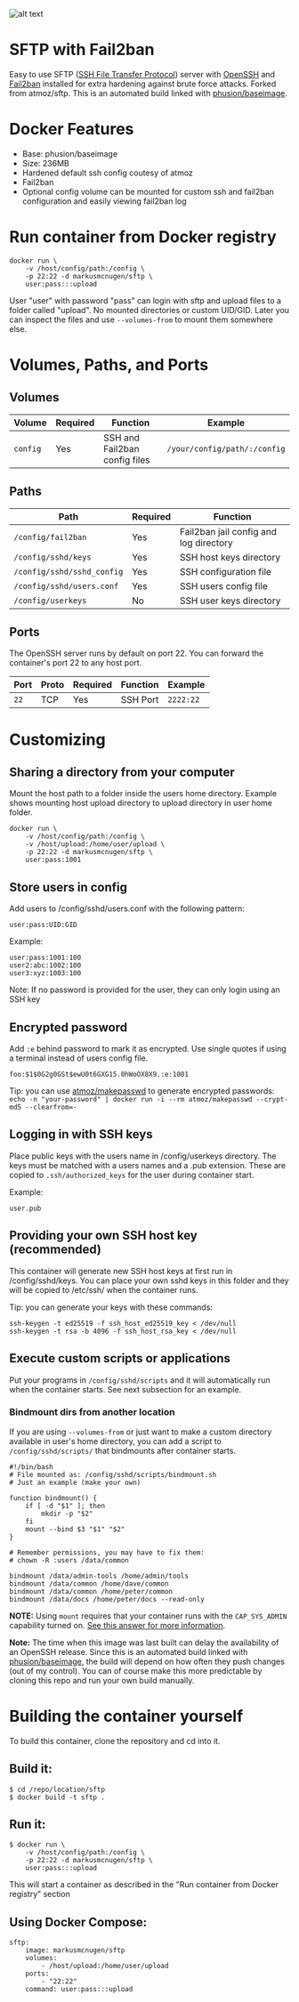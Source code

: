 [preview]: https://raw.githubusercontent.com/MarkusMcNugen/docker-templates/master/sftp/SFTP.png "SFTP"

![alt text][preview]

# SFTP with Fail2ban
Easy to use SFTP ([SSH File Transfer Protocol](https://en.wikipedia.org/wiki/SSH_File_Transfer_Protocol)) server with [OpenSSH](https://en.wikipedia.org/wiki/OpenSSH) and [Fail2ban](https://www.fail2ban.org/wiki/index.php/Main_Page) installed for extra hardening against brute force attacks. Forked from atmoz/sftp. 
This is an automated build linked with [phusion/baseimage](https://hub.docker.com/r/phusion/baseimage/).

# Docker Features
* Base: phusion/baseimage
* Size: 236MB
* Hardened default ssh config coutesy of atmoz
* Fail2ban
* Optional config volume can be mounted for custom ssh and fail2ban configuration and easily viewing fail2ban log

# Run container from Docker registry
```
docker run \
    -v /host/config/path:/config \
    -p 22:22 -d markusmcnugen/sftp \
    user:pass:::upload
```
User "user" with password "pass" can login with sftp and upload files to a folder called "upload". No mounted directories or custom UID/GID. Later you can inspect the files and use `--volumes-from` to mount them somewhere else.

# Volumes, Paths, and Ports
## Volumes
| Volume | Required | Function | Example |
|----------|----------|----------|----------|
| `config` | Yes | SSH and Fail2ban config files | `/your/config/path/:/config`|

## Paths
| Path | Required | Function |
|----------|----------|----------|
| `/config/fail2ban` | Yes | Fail2ban jail config and log directory |
| `/config/sshd/keys` | Yes | SSH host keys directory |
| `/config/sshd/sshd_config` | Yes | SSH configuration file |
| `/config/sshd/users.conf` | Yes | SSH users config file |
| `/config/userkeys` | No | SSH user keys directory |

## Ports
The OpenSSH server runs by default on port 22. You can forward the container's port 22 to any host port.

| Port | Proto | Required | Function | Example |
|----------|----------|----------|----------|----------|
| `22` | TCP | Yes | SSH Port | `2222:22`|

# Customizing
## Sharing a directory from your computer
Mount the host path to a folder inside the users home directory. Example shows mounting host upload directory to upload directory in user home folder.
```
docker run \
    -v /host/config/path:/config \
    -v /host/upload:/home/user/upload \
    -p 22:22 -d markusmcnugen/sftp \
    user:pass:1001
```

## Store users in config
Add users to /config/sshd/users.conf with the following pattern:
```
user:pass:UID:GID
```

Example:
```
user:pass:1001:100
user2:abc:1002:100
user3:xyz:1003:100
```

Note: If no password is provided for the user, they can only login using an SSH key

## Encrypted password
Add `:e` behind password to mark it as encrypted. Use single quotes if using a terminal instead of users config file.
```
foo:$1$0G2g0GSt$ewU0t6GXG15.0hWoOX8X9.:e:1001
```

Tip: you can use [atmoz/makepasswd](https://hub.docker.com/r/atmoz/makepasswd/) to generate encrypted passwords:  
`echo -n "your-password" | docker run -i --rm atmoz/makepasswd --crypt-md5 --clearfrom=-`

## Logging in with SSH keys
Place public keys with the users name in /config/userkeys directory. The keys must be matched with a users names and a .pub extension. These are copied to `.ssh/authorized_keys` for the user during container start. 

Example:
```
user.pub
```

## Providing your own SSH host key (recommended)
This container will generate new SSH host keys at first run in /config/sshd/keys. You can place your own sshd keys in this folder and they will be copied to /etc/ssh/ when the container runs.

Tip: you can generate your keys with these commands:

```
ssh-keygen -t ed25519 -f ssh_host_ed25519_key < /dev/null
ssh-keygen -t rsa -b 4096 -f ssh_host_rsa_key < /dev/null
```

## Execute custom scripts or applications
Put your programs in `/config/sshd/scripts` and it will automatically run when the container starts.
See next subsection for an example.

### Bindmount dirs from another location
If you are using `--volumes-from` or just want to make a custom directory available in user's home directory, you can add a script to `/config/sshd/scripts/` that bindmounts after container starts.
```
#!/bin/bash
# File mounted as: /config/sshd/scripts/bindmount.sh
# Just an example (make your own)

function bindmount() {
    if [ -d "$1" ]; then
        mkdir -p "$2"
    fi
    mount --bind $3 "$1" "$2"
}

# Remember permissions, you may have to fix them:
# chown -R :users /data/common

bindmount /data/admin-tools /home/admin/tools
bindmount /data/common /home/dave/common
bindmount /data/common /home/peter/common
bindmount /data/docs /home/peter/docs --read-only
```

**NOTE:** Using `mount` requires that your container runs with the `CAP_SYS_ADMIN` capability turned on. [See this answer for more information](https://github.com/atmoz/sftp/issues/60#issuecomment-332909232).

**Note:** The time when this image was last built can delay the availability of an OpenSSH release. Since this is an automated build linked with [phusion/baseimage](https://hub.docker.com/r/phusion/baseimage/), the build will depend on how often they push changes (out of my control). You can of course make this more predictable by cloning this repo and run your own build manually.

# Building the container yourself
To build this container, clone the repository and cd into it.

## Build it:
```
$ cd /repo/location/sftp
$ docker build -t sftp .
```
## Run it:
```
$ docker run \
    -v /host/config/path:/config \
    -p 22:22 -d markusmcnugen/sftp \
    user:pass:::upload
```

This will start a container as described in the "Run container from Docker registry" section

## Using Docker Compose:
```
sftp:
    image: markusmcnugen/sftp
    volumes:
        - /host/upload:/home/user/upload
    ports:
        - "22:22"
    command: user:pass:::upload
```
